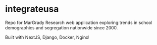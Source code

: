 # integrateusa

Repo for MarGrady Research web application exploring trends in school demographics and segregation nationwide since 2000.

Built with NextJS, Django, Docker, Nginx!